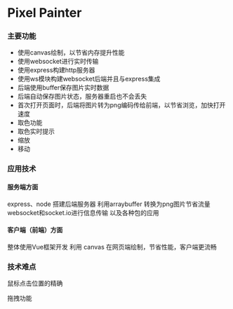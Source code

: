 # Pixel Painter

### 主要功能

* 使用canvas绘制，以节省内存提升性能
* 使用websocket进行实时传输
* 使用express构建http服务器
* 使用ws模块构建websocket后端并且与express集成
* 后端使用buffer保存图片实时数据
* 后端自动保存图片状态，服务器重启也不会丢失
* 首次打开页面时，后端将图片转为png编码传给前端，以节省浏览，加快打开速度
* 取色功能
* 取色实时提示
* 缩放
* 移动

### 应用技术

#### 服务端方面

express、node 搭建后端服务器
利用arraybuffer 转换为png图片节省流量
websocket和socket.io进行信息传输
以及各种包的应用

#### 客户端（前端）方面

整体使用Vue框架开发
利用 canvas 在网页端绘制，节省性能，客户端更流畅

### 技术难点

鼠标点击位置的精确

拖拽功能
